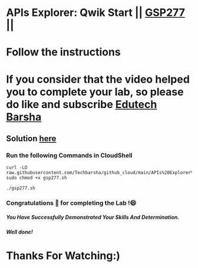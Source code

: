 # APIs Explorer: Qwik Start || [GSP277](https://www.cloudskillsboost.google/focuses/2457?parent=catalog) ||
# Follow the instructions

# If you consider that the video helped you to complete your lab, so please do like and subscribe [Edutech Barsha](https://www.youtube.com/@edutechbarsha)
## Solution [here](https://youtu.be/vdd64rVTvcQ)

### Run the following Commands in CloudShell

```
curl -LO raw.githubusercontent.com/Techbarsha/github_cloud/main/APIs%20Explorer%3A%20Qwik%20Start/gsp277.sh
sudo chmod +x gsp277.sh

./gsp277.sh
```

### Congratulations 🎉 for completing the Lab !😄

##### *You Have Successfully Demonstrated Your Skills And Determination.*

#### *Well done!*

# Thanks For Watching:)

